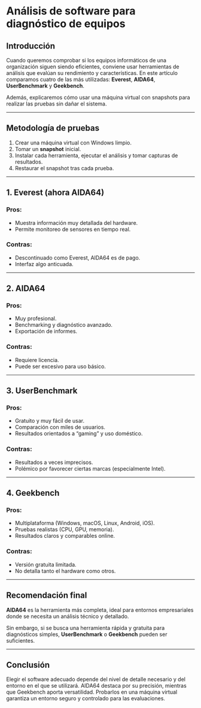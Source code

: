 # Análisis de software para diagnóstico de equipos

## Introducción

Cuando queremos comprobar si los equipos informáticos de una organización siguen siendo eficientes, conviene usar herramientas de análisis que evalúan su rendimiento y características. En este artículo comparamos cuatro de las más utilizadas: **Everest**, **AIDA64**, **UserBenchmark** y **Geekbench**.

Además, explicaremos cómo usar una máquina virtual con snapshots para realizar las pruebas sin dañar el sistema.

---

## Metodología de pruebas

1. Crear una máquina virtual con Windows limpio.
2. Tomar un **snapshot** inicial.
3. Instalar cada herramienta, ejecutar el análisis y tomar capturas de resultados.
4. Restaurar el snapshot tras cada prueba.

---

## 1. Everest (ahora AIDA64)

### Pros:
- Muestra información muy detallada del hardware.
- Permite monitoreo de sensores en tiempo real.

### Contras:
- Descontinuado como Everest, AIDA64 es de pago.
- Interfaz algo anticuada.

---

## 2. AIDA64

### Pros:
- Muy profesional.
- Benchmarking y diagnóstico avanzado.
- Exportación de informes.

### Contras:
- Requiere licencia.
- Puede ser excesivo para uso básico.

---

## 3. UserBenchmark

### Pros:
- Gratuito y muy fácil de usar.
- Comparación con miles de usuarios.
- Resultados orientados a “gaming” y uso doméstico.

### Contras:
- Resultados a veces imprecisos.
- Polémico por favorecer ciertas marcas (especialmente Intel).

---

## 4. Geekbench

### Pros:
- Multiplataforma (Windows, macOS, Linux, Android, iOS).
- Pruebas realistas (CPU, GPU, memoria).
- Resultados claros y comparables online.

### Contras:
- Versión gratuita limitada.
- No detalla tanto el hardware como otros.

---

## Recomendación final

**AIDA64** es la herramienta más completa, ideal para entornos empresariales donde se necesita un análisis técnico y detallado.

Sin embargo, si se busca una herramienta rápida y gratuita para diagnósticos simples, **UserBenchmark** o **Geekbench** pueden ser suficientes.

---

## Conclusión

Elegir el software adecuado depende del nivel de detalle necesario y del entorno en el que se utilizará. AIDA64 destaca por su precisión, mientras que Geekbench aporta versatilidad. Probarlos en una máquina virtual garantiza un entorno seguro y controlado para las evaluaciones.
